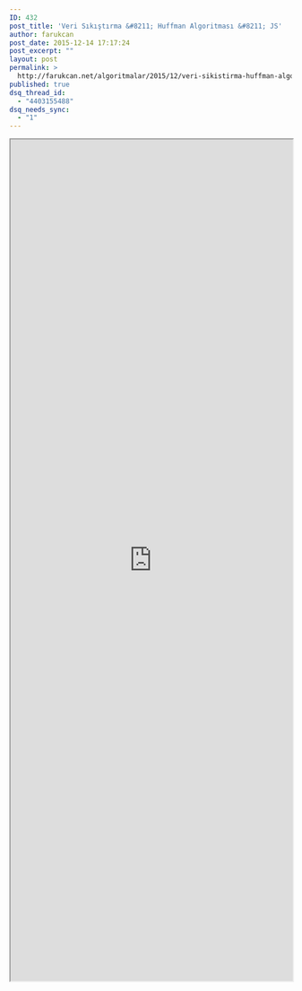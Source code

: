 ```yaml
---
ID: 432
post_title: 'Veri Sıkıştırma &#8211; Huffman Algoritması &#8211; JS'
author: farukcan
post_date: 2015-12-14 17:17:24
post_excerpt: ""
layout: post
permalink: >
  http://farukcan.net/algoritmalar/2015/12/veri-sikistirma-huffman-algoritmasi-js/
published: true
dsq_thread_id:
  - "4403155488"
dsq_needs_sync:
  - "1"
---
```

<iframe src="http://farukcan.net/examples/huffman.html" height=1500 width="100%"></iframe>
